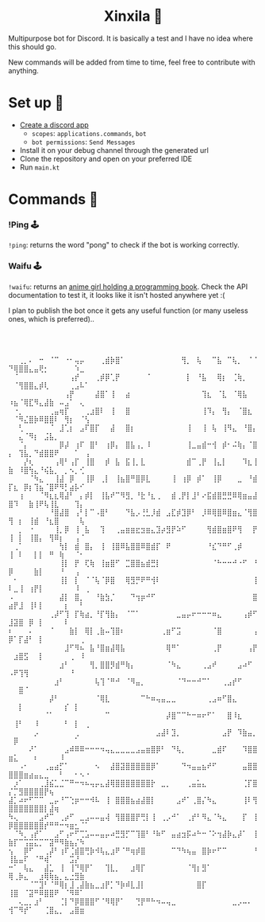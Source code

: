 <p style="text-align: center;">
  <h1 style="text-align: center;">Xinxila 🐹</h1>

Multipurpose bot for Discord. It is basically a test and I have no idea where this should go.

New commands will be added from time to time, feel free to contribute with anything.

# Set up 🔧
  - [Create a discord app](https://discord.com/developers/docs/getting-started)
    - ```scopes```: ```applications.commands```, ```bot```
    - ```bot permissions```: ```Send Messages```
  - Install it on your debug channel through the generated url
  - Clone the repository and open on your preferred IDE
  - Run ```main.kt```

# Commands 🤖
### !Ping 🕹️
```!ping```: returns the word "pong" to check if the bot is working correctly.

### Waifu 🕹️
```!waifu```: returns an [anime girl holding a programming book](https://github.com/feijoes/AnimeGirls-with-Books-API).
Check the API documentation to test it, it looks like it isn't hosted anywhere yet :(

I plan to publish the bot once it gets any useful function (or many useless ones, which is preferred)..
</br>
</br>
</br>
</br>

⠀⠀⢀⡀⠄⠀⠒⠀⠈⠉⠀⠐⠂⢤⡤⠀⠀⠀⢀⣾⡷⣿⠁⠀⠀⠀⠀⠀⠀⠀⠀⠀⠀⠀⢻⡀⠀⢧⠀⠀⠉⣧⠀⠉⢧⡀⠀⠈⠈⠙⢿⣿⣿⣄⣤⢟⡂⠀⠀⠀⠀⠀⠱⣀⠀
⠀⠈⠀⠀⠀⠀⠀⠀⠀⠀⠀⠀⢠⡞⠀⠀⠀⢀⡾⡿⢁⡟⠀⠀⠀⠀⠀⠈⠀⠀⠀⠀⠀⠀⠀⡇⠀⠘⣧⠀⠀⢿⡆⠀⢈⢷⡀⠀⠀⠀⠈⢻⣿⣿⣄⡾⢇⠀⠀⠀⠀⢀⣠⠧⠁
⠀⠀⠀⠀⠀⠀⠀⠀⠀⠀⠀⢠⡟⠀⠀⠀⠀⣼⣿⠁⢸⠀⠀⣴⠀⠀⠀⠀⠀⠀⠀⠀⠀⠀⠀⠀⠀⠀⢹⣆⠀⠈⣇⠀⠈⢿⣧⠀⠀⠰⣦⠈⢿⣏⠻⣄⣼⣷⠀⠤⣠⠁⠀⢄⠀
⠀⠐⡀⠀⠀⠀⠀⠀⢀⣤⢶⡏⠀⠀⠀⢀⣰⣿⠇⠀⢸⠀⠀⣿⠀⠀⠀⠀⠀⠀⠀⠀⠀⠀⠀⠀⠀⠀⢸⠹⡄⠀⢻⡄⠀⠈⣿⣆⠀⠀⠈⠻⣌⣿⡷⠿⣿⣿⠇⠀⢻⡆⠀⠈⢣
⠀⠀⢃⠀⠀⠀⠀⠀⠈⠀⣸⢁⡆⠀⣠⠏⣿⡏⠀⠀⣼⠀⠀⣿⡆⠀⠀⠀⠀⠀⠀⠀⠀⠀⠀⢸⠀⠀⢸⠀⢧⠀⢸⠻⣄⠀⠘⣿⡄⠀⠀⣄⠈⠻⡆⠀⣨⣧⡀⠀⠀⠀⠀⠀⠀
⠀⠀⠈⡄⠀⠀⠀⠀⠀⠀⡿⡼⠀⢰⠏⠀⣿⠃⠀⢰⡿⡄⠀⣿⣧⢠⡀⠸⠀⠀⠀⠀⠀⠀⠀⢸⣀⣤⣾⠒⢺⠀⡾⠂⠬⢷⡄⠈⣿⡄⠀⢹⣧⡀⠙⣾⣿⣿⠟⠀⠀⠀⠁⠀⢠
⠀⠀⠀⡜⢆⠀⠀⠀⠀⢠⢿⠃⢠⡏⠀⢸⣿⠀⠀⡾⠀⣧⠀⣯⢸⡀⣇⠀⠀⠀⠀⠀⠀⠀⠀⣾⠉⢀⡟⠀⢸⣄⡇⠀⠀⠀⠹⣆⢸⣷⠀⠸⣿⢳⣄⠘⢮⣧⡀⠀⡀⠢⡀⢊⠀
⠀⠀⠀⠀⠈⠳⣄⠀⠀⢸⣼⠀⡿⠀⠀⢸⡿⠀⢀⡇⠀⢸⣦⣿⠛⣿⡿⣇⠀⠀⠀⠀⢸⠀⢰⡿⠀⡾⠁⠀⢸⡿⠀⠀⠀⣀⠀⠘⣾⡏⣆⠀⡿⡆⢹⣦⠈⣿⠟⠻⡃⣴⡧⠊⠀
⠀⠀⢰⠀⠀⠀⠈⠻⣆⣆⢿⣼⠃⠀⡄⡾⡇⠀⢸⣧⠞⠉⠻⣻⡀⠘⣗⠘⣆⢀⠀⠀⣾⢀⡟⡇⣸⠃⠔⣯⣾⣿⣛⣛⠿⢿⣶⣤⣼⣿⠹⠀⠀⣷⢸⠟⢧⢸⣇⠀⠀⠀⢹⡄⠀
⠀⠀⠀⠀⠀⠀⠀⠀⠘⣿⣼⣿⠀⢠⠃⡇⠉⠠⣿⠃⠀⠀⠀⠙⣧⡠⢘⣃⡸⣾⠀⣠⣏⡾⣹⡿⠃⠀⡸⠿⢿⣿⠿⣿⣶⣄⠈⢻⣿⢻⠀⡆⠀⢸⣾⠀⠘⣆⣿⠀⠀⠀⠀⢧⠀
⠀⠀⡀⠀⠐⠀⠀⠀⠀⢸⡀⡿⠀⢸⠀⣧⠀⠀⢹⠀⠀⢀⣤⣶⣶⣖⣲⣶⣄⣹⡴⣻⡟⠵⠋⠀⠀⠀⠀⢻⣾⣿⣶⣿⠟⢻⠀⠀⡟⢸⠀⡇⠀⢸⣿⡄⠀⢻⠿⡆⠀⠀⢠⠈⠀
⠀⢀⠁⠀⠀⠀⠀⠀⠀⠀⢳⡇⠀⣾⠀⣿⡄⠀⢸⠀⢸⣿⠿⣧⣿⣿⠿⣿⣾⡏⠀⠟⠀⠀⠀⠀⠀⠀⠀⠘⣎⠙⠛⠋⢀⡾⠀⠀⠀⢸⠀⠇⠀⠀⡇⡇⠀⠛⠀⢷⠀⠀⠈⠂⠀
⠀⠀⠀⠀⠀⠀⠀⠀⠀⠀⢸⡇⠀⡟⠀⢏⢷⠀⢸⣶⣿⠋⠀⣉⣿⣿⣦⣾⣛⡇⠀⠀⠀⠀⠀⠀⠀⠀⠀⠀⠈⠓⠒⠒⠚⠐⠋⠀⠘⡿⠀⠀⠀⠀⣷⡇⠀⠀⠀⠘⠀⠀⢠⠀⠀
⠀⠂⠀⠀⠀⠀⠀⠀⠀⠀⢸⡇⠀⡇⠀⠈⠈⢧⠈⡿⣿⠀⠀⢿⣻⡛⠟⠛⢺⠇⠀⠀⠀⠀⠀⠀⠀⠀⠀⠀⠀⠀⠀⠀⠀⠀⠀⠀⢸⠇⣀⢸⠀⢰⡟⡇⠀⠀⠀⠀⠀⠀⠸⠀⢀
⠠⠀⠀⠀⠀⠀⠀⠀⠀⠀⣼⡇⠀⣿⡀⠀⠀⠘⣷⣳⡈⠀⠀⠀⠙⢲⡶⠚⠋⠀⠀⠀⠀⠀⠀⠀⠀⠀⠀⠀⠀⠀⠀⠀⠀⠀⠀⠀⣿⣴⡟⣸⠀⢸⠇⡇⠀⠀⠀⠀⡆⠀⠀⠃⠀
⠀⠀⠀⠀⠀⠀⠀⠀⢀⡼⠋⢹⠀⡏⢷⣴⡀⠘⡏⢻⣷⡄⠀⠈⠉⠁⠀⠀⠀⠀⠀⠀⠀⣀⣤⡤⠖⠒⠒⠒⠶⣄⠀⠀⠀⠀⢠⡾⠋⣸⣽⣿⠀⡿⠀⡇⠀⠀⠀⠀⠇⠀⠀⠀⠀
⠆⠀⠀⠀⠄⠀⠀⠀⠈⠀⠀⠀⣷⡇⠀⢿⡇⢀⣷⠤⢹⣿⠆⠀⠀⠀⠀⠀⠀⠀⢀⣶⠋⣩⠀⠀⠀⠀⠀⠀⠈⣿⠀⠀⠀⠀⠀⠀⢠⡿⠁⡏⣼⠃⠀⡇⠀⠀⠀⠀⠀⠀⠀⢀⠀
⠀⠀⠀⠀⠀⠀⠀⠀⠀⠀⠀⣸⠋⠻⠦⠀⣧⠘⣿⣶⣼⢿⣧⠀⠀⠀⠀⠀⠀⠀⠀⢿⠛⠁⠀⠀⠀⠀⠀⠀⢀⡟⠀⠀⠀⠀⠀⢠⡟⠀⣰⣿⣫⠀⠀⡇⠀⠀⠀⠀⠀⢀⠀⠸⠀
⠀⠀⠀⠀⠀⠀⠀⠀⠀⠀⣰⠃⠀⠀⠀⠀⢻⡀⣿⣿⡻⣾⠛⢷⡄⠀⠀⠀⠀⠀⠀⠈⠳⣄⠀⠀⠀⠀⢀⣠⠞⠀⠀⠀⠀⣠⠴⠋⠀⠠⠟⢹⢻⠀⠀⠀⠀⠀⠀⠀⠀⠘⠀⠀⠀
⠀⠀⠀⠀⠀⠀⠀⠀⠀⣰⠃⠀⠀⠀⠀⠀⠀⢧⢹⠈⠛⠚⠀⠈⠻⣤⡀⠀⠀⠀⠀⠀⠀⠈⠙⠒⠒⠚⠉⠁⠀⠀⢀⣠⡞⠋⠀⠀⠀⠀⠀⣿⠈⠀⠀⠀⠀⠀⠀⠀⠀⠀⠀⠀⠀
⠀⠀⠀⠀⠀⠀⠀⠀⡼⠃⠀⠀⠀⠀⠀⠀⠀⠈⢿⣇⠀⠀⠀⠀⠀⠀⠉⠓⠶⢤⣤⣀⣀⠀⠀⠀⠀⠀⠀⢀⣠⠶⠋⣿⣄⠀⠀⠀⠀⠀⠀⡇⠀⠀⠀⠀⠀⠀⠀⠀⡎⠀⡇⠀⠀
⠀⠀⠀⠀⠀⠀⠀⠈⠁⠀⠀⠀⠀⠀⠀⠀⠀⠀⠀⠉⠀⠀⠀⠀⠀⠀⠀⠀⠀⠀⠀⡼⣿⠉⠉⠓⠒⠶⠖⠋⠁⠀⠀⣿⠸⣆⠀⠀⠀⠀⢸⠃⠀⠀⠸⠀⠀⠀⠀⠀⠃⠀⡇⠀⢀
⠀⠀⠀⠀⠀⡠⠀⠀⠀⠀⠀⠀⠀⢀⠀⠀⠀⠀⠀⠀⠀⠀⠀⠀⠀⠀⠀⠀⠀⣠⣼⠇⣹⡀⠀⠀⠀⠀⠀⠀⠀⠀⣠⡟⠀⠹⣷⣤⡀⠀⡿⠀⠀⠀⠀⠀⠀⠀⠀⠀⠀⠀⠁⠀⠀
⠀⠀⠀⠀⠜⠁⠀⠀⠀⠀⠀⣠⠾⠿⠿⠒⠒⠒⠲⢤⣄⣀⣀⣀⣀⣠⣤⣶⣿⡿⠃⠀⠙⢧⡀⠀⠀⠀⠀⠀⣀⣾⠏⠀⠀⠀⠹⣿⣿⣶⣅⠀⠀⠀⠆⠀⠀⠀⠀⠸⠀⠀⠀⠀⠀
⠀⠀⠠⠂⠀⠀⠀⢀⣤⣴⡋⠁⠀⠀⠀⠀⠀⠢⠀⠀⣼⣿⣽⣿⣿⣿⣿⣿⡿⠁⠀⠀⠀⠀⠙⠲⣤⣤⣦⠞⠋⠀⠀⠀⠀⠀⣤⣿⣿⣿⣿⣿⣶⣴⣤⣄⣀⠀⠀⠃⠀⠀⠂⠢⠐
⠀⡰⠁⠀⠀⠀⢀⣸⣮⣁⣈⠉⠛⠒⠲⠦⢤⡤⣄⣼⢿⣿⣿⣿⣿⣿⣿⣿⡗⠀⣀⡀⠀⠀⠀⢀⣤⣥⣄⠀⠀⠀⠀⠀⠀⠀⢈⡏⣿⡌⡉⣻⣿⣿⣿⣿⡟⢦⠀⠀⠀⠀⠀⠀⠀
⣼⡁⠴⠖⠋⠉⠉⠀⣀⡤⠘⠉⢑⡶⠒⠒⠺⠧⠀⢸⠀⣿⣿⣿⣦⣴⣼⣿⡇⠀⠀⠀⠀⣠⠞⠁⢀⣿⡌⠳⣄⠀⠀⠀⠀⠀⢸⠇⢻⣿⣿⣿⣿⣿⣿⣿⡇⣼⢶⠀⠀⠀⠀⠀⠀
⠳⢄⠀⠀⠀⠀⣠⠞⠉⠀⢀⡴⠋⠀⣀⣠⠤⠤⣤⢼⠀⢻⣿⣿⣿⡟⢛⡇⢸⠀⢀⡠⠚⠁⠀⢀⡞⠃⠻⣄⠈⠳⣄⠀⠀⠀⡏⠀⢸⡿⣿⣿⣿⣿⣿⣿⡞⠛⠛⠒⠲⣶⣂⠈⠁
⠀⠈⠳⡀⢠⡞⠁⠀⠀⣠⠋⢠⠖⠋⢉⣡⠤⠤⣤⡤⠴⣛⣻⡋⠉⢹⣿⠃⠘⠷⠋⠀⣤⣴⣲⡯⠴⠓⠒⠈⠕⢲⣼⡷⣄⡼⠁⠀⢸⣷⡏⠉⢩⣭⣍⡉⠉⣽⠛⠻⣷⣦⡌⠳⠀
⢢⠀⠀⡿⠋⠀⠀⢀⡼⠃⢰⠏⢈⣾⣿⢛⡷⠺⢧⣄⣰⠟⠈⠛⢶⡾⣿⠀⠀⠀⠀⠀⠉⠙⠳⢦⣤⠀⣿⡷⠖⠋⠉⠀⠀⠀⠀⠀⠘⢸⣧⣤⠏⠀⠈⠛⢾⠁⠀⠀⠀⣩⡜⠀⠀
⠒⠁⠀⢧⣄⠀⠀⣼⣁⠀⢸⠀⢸⠙⢿⡟⠁⠀⠀⢹⣇⡀⠀⠀⣰⢿⡏⠀⠀⠀⠀⠀⠀⠀⠀⠈⢻⡆⣻⠁⠀⠀⠀⠀⠀⠀⠀⠀⠀⢿⢀⡷⣄⠀⠀⣰⢿⢷⣦⡀⣄⣐⣻⣷⠀
⠀⠀⠀⠀⠈⠉⣹⠃⠈⠛⢿⡆⣸⢀⣼⣷⣦⣀⣰⡟⡁⠙⡷⠾⣇⣸⡇⠀⠀⠀⠀⠀⠀⠀⠀⠀⠀⣿⡏⠀⠀⠀⠀⠀⠀⠀⠀⠀⠀⢸⣿⠀⠈⣽⠛⠿⣿⣿⠟⠀⠈⠻⠿⠁⠀
⠀⠀⢄⣀⡀⣰⠃⠀⠀⠀⢈⡇⠙⡿⣿⣿⣿⠋⠈⠻⢿⡟⠁⠀⠀⢙⡟⠛⠓⠲⠤⢤⣀⠀⠀⠀⠀⠀⠀⠀⠀⠀⠀⠀⣀⡠⠤⠄⠀⢺⠉⠻⡞⠁⠀⠀⢈⣿⣄⡀⠀⣠⣿⣶⠀
